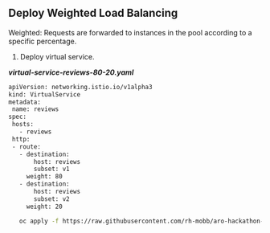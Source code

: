 ## Deploy Weighted Load Balancing
Weighted: Requests are forwarded to instances in the pool according to a specific percentage.

 1. Deploy virtual service.
 
 ***virtual-service-reviews-80-20.yaml***
 
 ```bash
apiVersion: networking.istio.io/v1alpha3
kind: VirtualService
metadata:
  name: reviews
spec:
  hosts:
    - reviews
  http:
  - route:
    - destination:
        host: reviews
        subset: v1
      weight: 80
    - destination:
        host: reviews
        subset: v2
      weight: 20
  ```
  
  ```bash
     oc apply -f https://raw.githubusercontent.com/rh-mobb/aro-hackathon-content/main/aro-content/assets/virtual-service-reviews-80-20.yaml
  ```
